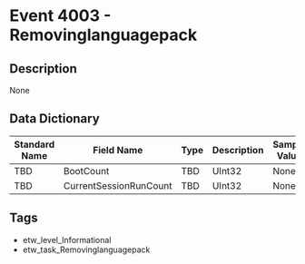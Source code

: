 # Event 4003 - Removinglanguagepack

## Description
None

## Data Dictionary
|Standard Name|Field Name|Type|Description|Sample Value|
|---|---|---|---|---|
|TBD|BootCount|TBD|UInt32|None|None|
|TBD|CurrentSessionRunCount|TBD|UInt32|None|None|

## Tags
* etw_level_Informational
* etw_task_Removinglanguagepack